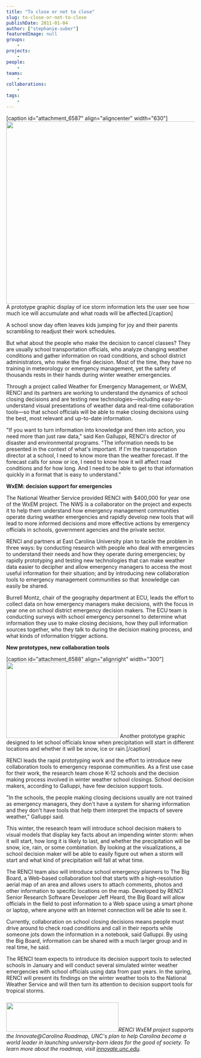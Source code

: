 ```yaml
---
title: "To close or not to close"
slug: to-close-or-not-to-close
publishDate: 2011-01-04
author: ["stephanie-suber"]
featuredImage: null
groups:
    - 
projects:
    - 
people:
    - 
teams: 
    - 
collaborations:
    - 
tags:
    -
---
```


[caption id="attachment_6587" align="aligncenter" width="630"]<a title="A prototype graphic display of ice storm information lets the user see how much ice will accumulate and what roads will be affected." href="https://www.renci.org/wp-content/uploads/2011/01/NCEMA_Transportation_Proto3.jpg"><img class="wp-image-6587 size-large" title="NCEMA_Transportation_Proto3" src="https://www.renci.org/wp-content/uploads/2011/01/NCEMA_Transportation_Proto3-630x486.jpg" alt="" width="630" height="486" /></a> A prototype graphic display of ice storm information lets the user see how much ice will accumulate and what roads will be affected.[/caption]

A school snow day often leaves kids jumping for joy and their parents scrambling to readjust their work schedules.

But what about the people who make the decision to cancel classes? They are usually school transportation officials, who analyze changing weather conditions and gather information on road conditions, and school district administrators, who make the final decision. Most of the time, they have no training in meteorology or emergency management, yet the safety of thousands rests in their hands during winter weather emergencies. 

Through a project called Weather for Emergency Management, or WxEM, RENCI and its partners are working to understand the dynamics of school closing decisions and are testing new technologies—including easy-to-understand visual presentations of weather data and real-time collaboration tools—so that school officials will be able to make closing decisions using the best, most relevant and up-to-date information.

"If you want to turn information into knowledge and then into action, you need more than just raw data," said Ken Galluppi, RENCI's director of disaster and environmental programs. "The information needs to be presented in the context of what's important. If I'm the transportation director at a school, I need to know more than the weather forecast. If the forecast calls for snow or ice, I need to know how it will affect road conditions and for how long. And I need to be able to get to that information quickly in a format that is easy to understand."

<strong class="renci_head">WxEM: decision support for emergencies</strong>

The National Weather Service provided RENCI with $400,000 for year one of the WxEM project. The NWS is a collaborator on the project and expects it to help them understand how emergency management communities operate during weather emergencies and rapidly develop new tools that will lead to more informed decisions and more effective actions by emergency officials in schools, government agencies and the private sector.

RENCI and partners at East Carolina University plan to tackle the problem in three ways: by conducting research with people who deal with emergencies to understand their needs and how they operate during emergencies; by rapidly prototyping and testing new technologies that can make weather data easier to decipher and allow emergency managers to access the most useful information for their situation; and by introducing new collaboration tools to emergency management communities so that  knowledge can easily be shared.

Burrell Montz, chair of the geography department at ECU, leads the effort to collect data on how emergency managers make decisions, with the focus in year one on school district emergency decision makers. The ECU team is conducting surveys with school emergency personnel to determine what information they use to make closing decisions, how they pull information sources together, who they talk to during the decision making process, and what kinds of information trigger actions.

<strong class="head2">New prototypes, new collaboration tools</strong>

[caption id="attachment_6588" align="alignright" width="300"]<a title="Another prototype graphic designed to let school officials know when precipitation will start in different locations and whether it will be snow, ice or rain." href="https://www.renci.org/wp-content/uploads/2011/01/schools_mockup.jpg"><img class="size-medium wp-image-6588" title="schools_mockup" src="https://www.renci.org/wp-content/uploads/2011/01/schools_mockup-300x202.jpg" alt="" width="300" height="202" /></a> Another prototype graphic designed to let school officials know when precipitation will start in different locations and whether it will be snow, ice or rain.[/caption]

RENCI leads the rapid prototyping work and the effort to introduce new collaboration tools to emergency response communities. As a first use case for their work, the research team chose K-12 schools and the decision making process involved in winter weather school closings. School decision makers, according to Galluppi, have few decision support tools.

"In the schools, the people making closing decisions usually are not trained as emergency managers, they don't have a system for sharing information and they don't have tools that help them interpret the impacts of severe weather," Galluppi said.

This winter, the research team will introduce school decision makers to visual models that display key facts about an impending winter storm: when it will start, how long it is likely to last, and whether the precipitation will be snow, ice, rain, or some combination. By looking at the visualizations, a school decision maker will be able to easily figure out when a storm will start and what kind of precipitation will fall at what time.

The RENCI team also will introduce school emergency planners to The Big Board, a Web-based collaboration tool that starts with a high-resolution aerial map of an area and allows users to attach comments, photos and other information to specific locations on the map. Developed by RENCI Senior Research Software Developer Jeff Heard, the Big Board will allow officials in the field to post information to a Web space using a smart phone or laptop, where anyone with an Internet connection will be able to see it.

Currently, collaboration on school closing decisions means people must drive around to check road conditions and call in their reports while someone jots down the information in a notebook, said Galluppi. By using the Big Board, information can be shared with a much larger group and in real time, he said.

The RENCI team expects to introduce its decision support tools to selected schools in January and will conduct several simulated winter weather emergencies with school officials using data from past years. In the spring, RENCI will present its findings on the winter weather tools to the National Weather Service and will then turn its attention to decision support tools for tropical storms.

###

<em><a href="http://innovate.unc.edu/" target="_blank"><img class="alignright size-medium wp-image-6527" title="innovate-logo" src="https://www.renci.org/wp-content/uploads/2010/11/innovate-logo-300x78.png" alt="" width="300" height="78" /></a>RENCI WxEM project supports the Innovate@Carolina Roadmap, UNC's plan to help Carolina become a world leader in launching university-born ideas for the good of society. To learn more about the roadmap, visit <a href="http://innovate.unc.edu/" target="_blank">innovate.unc.edu</a>.</em>

<!-- old tags

    ["decision support","ECU","emergency management","WxEM"]

-->
